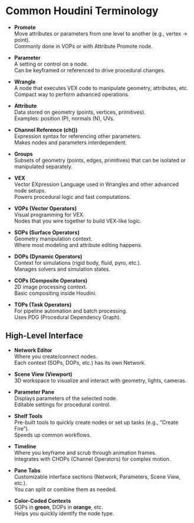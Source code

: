 # Common Houdini Terminology

- **Promote**  
  Move attributes or parameters from one level to another (e.g., vertex → point).  
  Commonly done in VOPs or with Attribute Promote node.

- **Parameter**  
  A setting or control on a node.  
  Can be keyframed or referenced to drive procedural changes.

- **Wrangle**  
  A node that executes VEX code to manipulate geometry, attributes, etc.  
  Compact way to perform advanced operations.

- **Attribute**  
  Data stored on geometry (points, vertices, primitives).  
  Examples: position (P), normals (N), UVs.

- **Channel Reference (ch())**  
  Expression syntax for referencing other parameters.  
  Makes nodes and parameters interdependent.

- **Groups**  
  Subsets of geometry (points, edges, primitives) that can be isolated or manipulated separately.

- **VEX**  
  Vector EXpression Language used in Wrangles and other advanced node setups.  
  Powers procedural logic and fast computations.

- **VOPs (Vector Operators)**  
  Visual programming for VEX.  
  Nodes that you wire together to build VEX-like logic.

- **SOPs (Surface Operators)**  
  Geometry manipulation context.  
  Where most modeling and attribute editing happens.

- **DOPs (Dynamic Operators)**  
  Context for simulations (rigid body, fluid, pyro, etc.).  
  Manages solvers and simulation states.

- **COPs (Composite Operators)**  
  2D image processing context.  
  Basic compositing inside Houdini.

- **TOPs (Task Operators)**  
  For pipeline automation and batch processing.  
  Uses PDG (Procedural Dependency Graph).

## High-Level Interface
- **Network Editor**  
  Where you create/connect nodes.  
  Each context (SOPs, DOPs, etc.) has its own Network.

- **Scene View (Viewport)**  
  3D workspace to visualize and interact with geometry, lights, cameras.

- **Parameter Pane**  
  Displays parameters of the selected node.  
  Editable settings for procedural control.

- **Shelf Tools**  
  Pre-built tools to quickly create nodes or set up tasks (e.g., “Create Fire”).  
  Speeds up common workflows.

- **Timeline**  
  Where you keyframe and scrub through animation frames.  
  Integrates with CHOPs (Channel Operators) for complex motion.

- **Pane Tabs**  
  Customizable interface sections (Network, Parameters, Scene View, etc.).  
  You can split or combine them as needed.

- **Color-Coded Contexts**  
  SOPs in **green**, DOPs in **orange**, etc.  
  Helps you quickly identify the node type.
